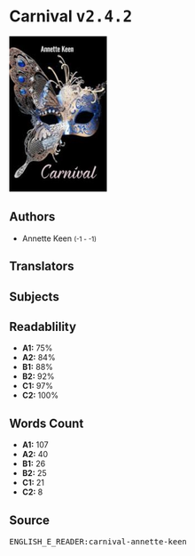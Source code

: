 # Carnival <kbd>v2.4.2</kbd>

![](./cover.medium.jpg "")

## Authors


 - Annette Keen <small>(-1 - -1)</small>

## Translators



## Subjects



## Readablility


 - **A1:** 75%
 - **A2:** 84%
 - **B1:** 88%
 - **B2:** 92%
 - **C1:** 97%
 - **C2:** 100%

## Words Count


 - **A1:** 107
 - **A2:** 40
 - **B1:** 26
 - **B2:** 25
 - **C1:** 21
 - **C2:** 8

## Source


<kbd>ENGLISH_E_READER:carnival-annette-keen</kbd>
